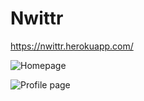 # Nwittr

https://nwittr.herokuapp.com/

![Homepage](https://github.com/Nathn/Nwittr/blob/master/screenshot-home.png)

![Profile page](https://github.com/Nathn/Nwittr/blob/master/screenshot-profile.png)
